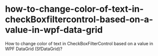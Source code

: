 # how-to-change-color-of-text-in-checkBoxfiltercontrol-based-on-a-value-in-wpf-data-grid
How to change color of text in CheckBoxFilterControl based on a value in WPF DataGrid (SfDataGrid)?
